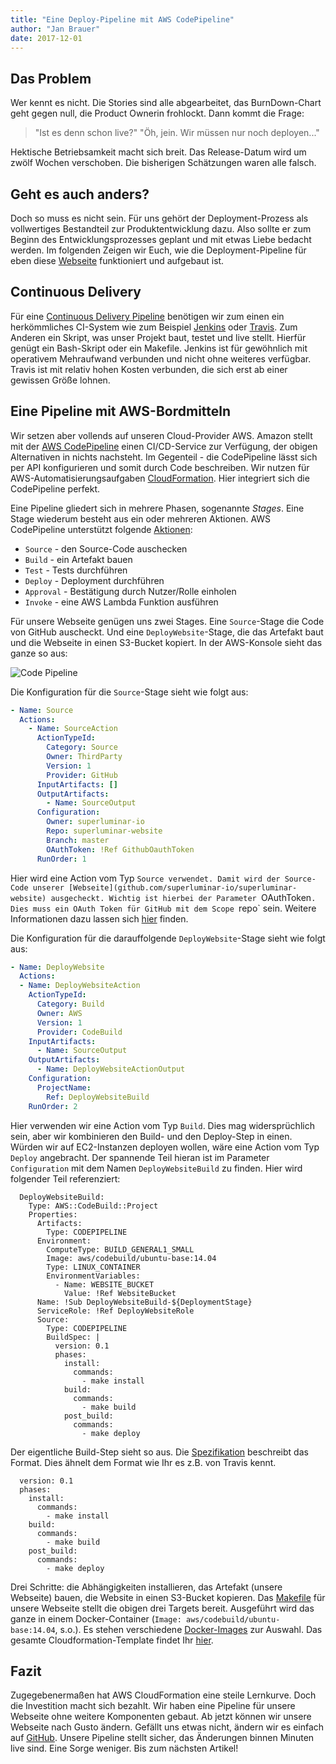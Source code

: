 ```yaml
---
title: "Eine Deploy-Pipeline mit AWS CodePipeline"
author: "Jan Brauer"
date: 2017-12-01
---
```

## Das Problem
Wer kennt es nicht. Die Stories sind alle abgearbeitet, das BurnDown-Chart geht gegen null, die Product Ownerin frohlockt.
Dann kommt die Frage:

> "Ist es denn schon live?"
> "Öh, jein. Wir müssen nur noch deployen..."

Hektische Betriebsamkeit macht sich breit. Das Release-Datum wird um zwölf Wochen verschoben. Die bisherigen Schätzungen waren alle falsch.

## Geht es auch anders? 
Doch so muss es nicht sein. Für uns gehört der Deployment-Prozess als vollwertiges Bestandteil zur Produktentwicklung dazu. Also sollte er zum Beginn des Entwicklungsprozesses geplant und mit etwas Liebe bedacht werden.
Im folgenden Zeigen wir Euch, wie die Deployment-Pipeline für eben diese [Webseite](superluminar.io) funktioniert und aufgebaut ist.

## Continuous Delivery
Für eine [Continuous Delivery Pipeline](https://continuousdelivery.com/principles/) benötigen wir zum einen ein herkömmliches CI-System wie zum Beispiel [Jenkins](https://jenkins.io/) oder [Travis](https://travis-ci.com/). Zum Anderen ein Skript, was unser Projekt baut, testet und live stellt. Hierfür genügt ein Bash-Skript oder ein Makefile.
Jenkins ist für gewöhnlich mit operativem Mehraufwand verbunden und nicht ohne weiteres verfügbar. Travis ist mit relativ hohen Kosten verbunden, die sich erst ab einer gewissen Größe lohnen.

## Eine Pipeline mit AWS-Bordmitteln 
Wir setzen aber vollends auf unseren Cloud-Provider AWS. Amazon stellt mit der [AWS CodePipeline](https://aws.amazon.com/codepipeline/) einen CI/CD-Service zur Verfügung, der obigen Alternativen in nichts nachsteht. Im Gegenteil - die CodePipeline lässt sich per API konfigurieren und somit durch Code beschreiben. Wir nutzen für AWS-Automatisierungsaufgaben [CloudFormation](https://aws.amazon.com/cloudformation). Hier integriert sich die CodePipeline perfekt.

Eine Pipeline gliedert sich in mehrere Phasen, sogenannte *Stages*. Eine Stage wiederum besteht aus ein oder mehreren Aktionen. AWS CodePipeline unterstützt folgende [Aktionen](http://docs.aws.amazon.com/codepipeline/latest/userguide/integrations-action-type.html):

* `Source` - den Source-Code auschecken
* `Build` - ein Artefakt bauen
* `Test` - Tests durchführen
* `Deploy` - Deployment durchführen
* `Approval` - Bestätigung durch Nutzer/Rolle einholen
* `Invoke` - eine AWS Lambda Funktion ausführen

Für unsere Webseite genügen uns zwei Stages. Eine `Source`-Stage die Code von GitHub auscheckt. Und eine `DeployWebsite`-Stage, die das Artefakt baut und die Webseite in einen S3-Bucket kopiert. In der AWS-Konsole sieht das ganze so aus:

![Code Pipeline](/img/code-pipeline.png)

Die Konfiguration für die `Source`-Stage sieht wie folgt aus:
```yaml
- Name: Source
  Actions:
    - Name: SourceAction
      ActionTypeId:
        Category: Source
        Owner: ThirdParty
        Version: 1
        Provider: GitHub
      InputArtifacts: []
      OutputArtifacts:
        - Name: SourceOutput
      Configuration:
        Owner: superluminar-io 
        Repo: superluminar-website 
        Branch: master 
        OAuthToken: !Ref GithubOauthToken
      RunOrder: 1
```

Hier wird eine Action vom Typ `Source verwendet. Damit wird der Source-Code unserer [Webseite](github.com/superluminar-io/superluminar-website) ausgecheckt. Wichtig ist hierbei der Parameter `OAuthToken`. Dies muss ein OAuth Token für GitHub mit dem Scope `repo` sein. Weitere Informationen dazu lassen sich [hier](http://docs.aws.amazon.com/codepipeline/latest/userguide/integrations-action-type.html#integrations-source) finden.

Die Konfiguration für die darauffolgende `DeployWebsite`-Stage sieht wie folgt aus:
```yaml
- Name: DeployWebsite
  Actions:
  - Name: DeployWebsiteAction
    ActionTypeId:
      Category: Build
      Owner: AWS
      Version: 1
      Provider: CodeBuild
    InputArtifacts:
      - Name: SourceOutput
    OutputArtifacts:
      - Name: DeployWebsiteActionOutput
    Configuration:
      ProjectName:
        Ref: DeployWebsiteBuild
    RunOrder: 2
```

Hier verwenden wir eine Action vom Typ `Build`. Dies mag widersprüchlich sein, aber wir kombinieren den Build- und den Deploy-Step in einen. Würden wir auf EC2-Instanzen deployen wollen, wäre eine Action vom Typ `Deploy` angebracht.  Der spannende Teil hieran ist im Parameter `Configuration` mit dem Namen `DeployWebsiteBuild` zu finden. Hier wird folgender Teil referenziert:

```
  DeployWebsiteBuild:
    Type: AWS::CodeBuild::Project
    Properties:
      Artifacts:
        Type: CODEPIPELINE
      Environment:
        ComputeType: BUILD_GENERAL1_SMALL
        Image: aws/codebuild/ubuntu-base:14.04
        Type: LINUX_CONTAINER
        EnvironmentVariables:
          - Name: WEBSITE_BUCKET
            Value: !Ref WebsiteBucket
      Name: !Sub DeployWebsiteBuild-${DeploymentStage}
      ServiceRole: !Ref DeployWebsiteRole
      Source:
        Type: CODEPIPELINE
        BuildSpec: |
          version: 0.1
          phases:
            install:
              commands:
                - make install
            build:
              commands:
                - make build 
            post_build:
              commands:
                - make deploy 
```

Der eigentliche Build-Step sieht so aus. Die [Spezifikation](http://docs.aws.amazon.com/codebuild/latest/userguide/build-spec-ref.html) beschreibt das Format. Dies ähnelt dem Format wie Ihr es z.B. von Travis kennt.

```
  version: 0.1
  phases:
    install:
      commands:
        - make install
    build:
      commands:
        - make build 
    post_build:
      commands:
        - make deploy 
```

Drei Schritte: die Abhängigkeiten installieren, das Artefakt (unsere Webseite) bauen, die Website in einen S3-Bucket kopieren.  Das [Makefile](Makefile) für unsere Webseite stellt die obigen drei Targets bereit. Ausgeführt wird das ganze in einem Docker-Container (`Image: aws/codebuild/ubuntu-base:14.04`, s.o.). Es stehen verschiedene [Docker-Images](http://docs.aws.amazon.com/codebuild/latest/userguide/build-env-ref-available.html) zur Auswahl. Das gesamte Cloudformation-Template findet Ihr [hier](superluminar-website-prod.yaml).

## Fazit

Zugegebenermaßen hat AWS CloudFormation eine steile Lernkurve. Doch die Investition macht sich bezahlt. Wir haben eine Pipeline für unsere Webseite ohne weitere Komponenten gebaut. Ab jetzt können wir unsere Webseite nach Gusto ändern. Gefällt uns etwas nicht, ändern wir es einfach auf [GitHub](github.com/superluminar-io/superluminar-website). Unsere Pipeline stellt sicher, das Änderungen binnen Minuten live sind. Eine Sorge weniger. Bis zum nächsten Artikel!
